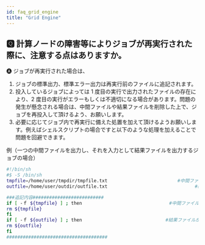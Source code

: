 ```yaml
---
id: faq_grid_engine
title: "Grid Engine"
---
```



## &#x1F180; 計算ノードの障害等によりジョブが再実行された際に、注意する点はありますか。

&#x1F150; ジョブが再実行された場合は、

1. ジョブの標準出力、標準エラー出力は再実行前のファイルに追記されます。
2. 投入しているジョブによっては 1 度目の実行で出力されたファイルの存在により、2 度目の実行がエラーもしくは不適切になる場合があります。問題の発生が懸念される場合は、中間ファイルや結果ファイルを削除した上で、ジョブを再投入して頂けるよう、お願いします。
3. 必要に応じてジョブ内で再実行に備えた処置を加えて頂けるようお願いします。例えばシェルスクリプトの場合ですと以下のような処理を加えることで問題を回避できます。

 

例（一つの中間ファイルを出力し、それを入力として結果ファイルを出力するジョブの場合）

```bash
#!/bin/sh
#$ -S /bin/sh
tmpfile=/home/user/tmpdir/tmpfile.txt　                        #中間ファイルを指定
outfile=/home/user/outdir/outfile.txt                                #結果ファイルを指定

###追記内容##########################
if [ -ｆ ${tmpfile} ] ; then　　　　　　　　    　             #中間ファイルが存在すれば削除
rm ${tmpfile}
fi
if [ -ｆ ${outfile} ] ; then　　　　　　　　　   　           #結果ファイルが存在すれば削除
rm ${outfile}
fi
#####################################
```


